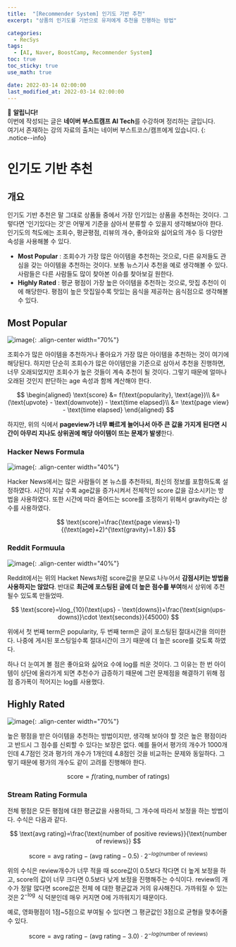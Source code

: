 ```yaml
---
title:  "[Recommender System] 인기도 기반 추천"
excerpt: "상품의 인기도를 기반으로 유저에게 추천을 진행하는 방법"

categories:
  - RecSys
tags:
  - [AI, Naver, BoostCamp, Recommender System]
toc: true
toc_sticky: true
use_math: true

date: 2022-03-14 02:00:00
last_modified_at: 2022-03-14 02:00:00
---
```

📌 **알립니다!**<br>
이번에 작성되는 글은 **네이버 부스트캠프 AI Tech**를 수강하며 정리하는 글입니다.<br>
여기서 존재하는 강의 자료의 출처는 네이버 부스트코스/캠프에게 있습니다.
{: .notice--info}

# 인기도 기반 추천

## 개요

인기도 기반 추천은 말 그대로 상품들 중에서 가장 인기있는 상품을 추천하는 것이다. 그렇다면 '인기있다는 것'은 어떻게 기준을 삼아서 분류할 수 있을지 생각해보아야 한다. 인기도의 척도에는 조회수, 평균평점, 리뷰의 개수, 좋아요와 싫어요의 개수 등 다양한 속성을 사용해볼 수 있다.

- **Most Popular** : 조회수가 가장 많은 아이템을 추천하는 것으로, 다른 유저들도 관심을 갖는 아이템을 추천하는 것이다. 보통 뉴스기사 추천을 예로 생각해볼 수 있다. 사람들은 다른 사람들도 많이 찾아본 이슈를 찾아보길 원한다.
- **Highly Rated** : 평균 평점이 가장 높은 아이템을 추천하는 것으로, 맛집 추천이 이에 해당한다. 평점이 높은 맛집일수록 맛있는 음식을 제공하는 음식점으로 생각해볼 수 있다.

## Most Popular

![image](https://user-images.githubusercontent.com/91870042/158136117-4584cee2-40c1-4e12-a95b-d34fb2511603.png){: .align-center width="70%"}

조회수가 많은 아이템을 추천하거나 좋아요가 가장 많은 아이템을 추천하는 것이 여기에 해당된다. 하지만 단순히 조회수가 많은 아이템만을 기준으로 삼아서 추천을 진행하면, 너무 오래되었지만 조회수가 높은 것들이 계속 추천이 될 것이다. 그렇기 때문에 얼마나 오래된 것인지 판단하는 age 속성과 함께 계산해야 한다.

$$
\begin{aligned}
\text{score} &= f(\text{popularity}, \text{age})\\
&= (\text{upvote} - \text{downvote}) - \text{time elapsed}\\
&= \text{page view} - \text{time elapsed}
\end{aligned}
$$

하지만, 위의 식에서 **pageview가 너무 빠르게 늘어나서 아주 큰 값을 가지게 된다면 시간이 아무리 지나도 상위권에 해당 아이템이 뜨는 문제가 발생**한다.

### Hacker News Formula

![image](https://user-images.githubusercontent.com/91870042/158137920-cb1ba358-5e9e-4f6f-bde5-14a0ca02e9e6.png){: .align-center width="40%"}

Hacker News에서는 많은 사람들이 본 뉴스를 추천하되, 최신의 정보를 포함하도록 설정하였다. 시간이 지날 수록 age값을 증가시켜서 전체적인 score 값을 감소시키는 방법을 사용하였다. 또한 시간에 따라 줄어드는 score를 조정하기 위해서 gravity라는 상수를 사용하였다.

$$ \text{score}=\frac{\text{page views}-1}{(\text{age}+2)^{\text{gravity}=1.8}} $$

### Reddit Formuula

![image](https://user-images.githubusercontent.com/91870042/158138058-5be23748-3fdd-40a5-9297-037d15918fee.png){: .align-center width="40%"}

Reddit에서는 위의 Hacket News처럼 score값을 분모로 나누어서 **감점시키는 방법을 사용하지는 않았다**. 반대로 **최근에 포스팅된 글에 더 높은 점수를 부여**해서 상위에 추천될수 있도록 만들었따.

$$ \text{score}=\log_{10}(\text{ups} - \text{downs})+\frac{\text{sign(ups-downs)}\cdot \text{seconds}}{45000} $$ 

위에서 첫 번째 term은 popularity, 두 번째 term은 글이 포스팅된 절대시간을 의미한다. 나중에 게시된 포스팅일수록 절대시간이 크기 때문에 더 높은 score를 갖도록 하였다.

하나 더 눈여겨 볼 점은 좋아요와 싫어요 수에 log를 씌운 것이다. 그 이유는 한 번 아이템이 상단에 올라가게 되면 추천수가 급증하기 때문에 그런 문제점을 해결하기 위해 점점 증가폭이 적어지는 log를 사용했다.

## Highly Rated

![image](https://user-images.githubusercontent.com/91870042/158138913-6d31c1df-d5a7-42a6-be4a-751a50bda89b.png){: .align-center width="70%"}

높은 평점을 받은 아이템을 추천하는 방법이지만, 생각해 보아야 할 것은 높은 평점이라고 반드시 그 점수를 신뢰할 수 있다는 보장은 없다. 예를 들어서 평가의 개수가 1000개인데 4.7점인 것과 평가의 개수가 1개인데 4.8점인 것을 비교하는 문제와 동일하다. 그렇기 때문에 평가의 개수도 같이 고려를 진행해야 한다.

$$ \text{score} = f(\text{rating}, \text{number of ratings}) $$

### Stream Rating Formula

전체 평점은 모든 평점에 대한 평균값을 사용하되, 그 개수에 따라서 보정을 하는 방법이다. 수식은 다음과 같다.

$$ \text{avg rating}=\frac{\text{number of positive reviews}}{\text{number of reviews}} $$

$$ \text{score} = \text{avg rating} - (\text{avg rating}-0.5)\cdot 2^{-log(\text{number of reviews})} $$ 

위의 수식은 review개수가 너무 적을 때 score값이 0.5보다 작다면 더 높게 보정을 하고, score의 값이 너무 크다면 0.5보다 낮게 보정을 진행해주는 수식이다. review의 개수가 정말 많다면 score값은 전체 에 대한 평균값과 거의 유사해진다. 가까워질 수 있는 것은 $2^{-\log}$ 식 덕분인데 매우 커지면 0에 가까워지기 때문이다.

예로, 영화평점이 1점~5점으로 부여될 수 있다면 그 평균값인 3점으로 균형을 맞추어줄 수 있다.

$$ \text{score} = \text{avg rating} - (\text{avg rating}-3.0)\cdot 2^{-log(\text{number of reviews})} $$ 

